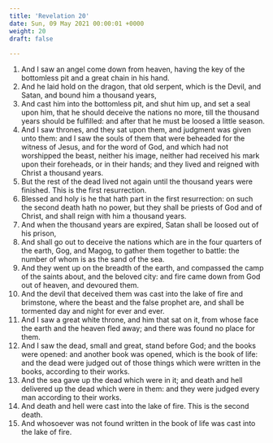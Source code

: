 ```yaml
---
title: 'Revelation 20'
date: Sun, 09 May 2021 00:00:01 +0000
weight: 20
draft: false
  
---
```


1. And I saw an angel come down from heaven, having the key of the bottomless pit and a great chain in his hand.
2. And he laid hold on the dragon, that old serpent, which is the Devil, and Satan, and bound him a thousand years,
3. And cast him into the bottomless pit, and shut him up, and set a seal upon him, that he should deceive the nations no more, till the thousand years should be fulfilled: and after that he must be loosed a little season.
4. And I saw thrones, and they sat upon them, and judgment was given unto them: and I saw the souls of them that were beheaded for the witness of Jesus, and for the word of God, and which had not worshipped the beast, neither his image, neither had received his mark upon their foreheads, or in their hands; and they lived and reigned with Christ a thousand years.
5. But the rest of the dead lived not again until the thousand years were finished. This is the first resurrection.
6. Blessed and holy is he that hath part in the first resurrection: on such the second death hath no power, but they shall be priests of God and of Christ, and shall reign with him a thousand years.
7. And when the thousand years are expired, Satan shall be loosed out of his prison,
8. And shall go out to deceive the nations which are in the four quarters of the earth, Gog, and Magog, to gather them together to battle: the number of whom is as the sand of the sea.
9. And they went up on the breadth of the earth, and compassed the camp of the saints about, and the beloved city: and fire came down from God out of heaven, and devoured them.
10. And the devil that deceived them was cast into the lake of fire and brimstone, where the beast and the false prophet are, and shall be tormented day and night for ever and ever.
11. And I saw a great white throne, and him that sat on it, from whose face the earth and the heaven fled away; and there was found no place for them.
12. And I saw the dead, small and great, stand before God; and the books were opened: and another book was opened, which is the book of life: and the dead were judged out of those things which were written in the books, according to their works.
13. And the sea gave up the dead which were in it; and death and hell delivered up the dead which were in them: and they were judged every man according to their works.
14. And death and hell were cast into the lake of fire. This is the second death.
15. And whosoever was not found written in the book of life was cast into the lake of fire.
